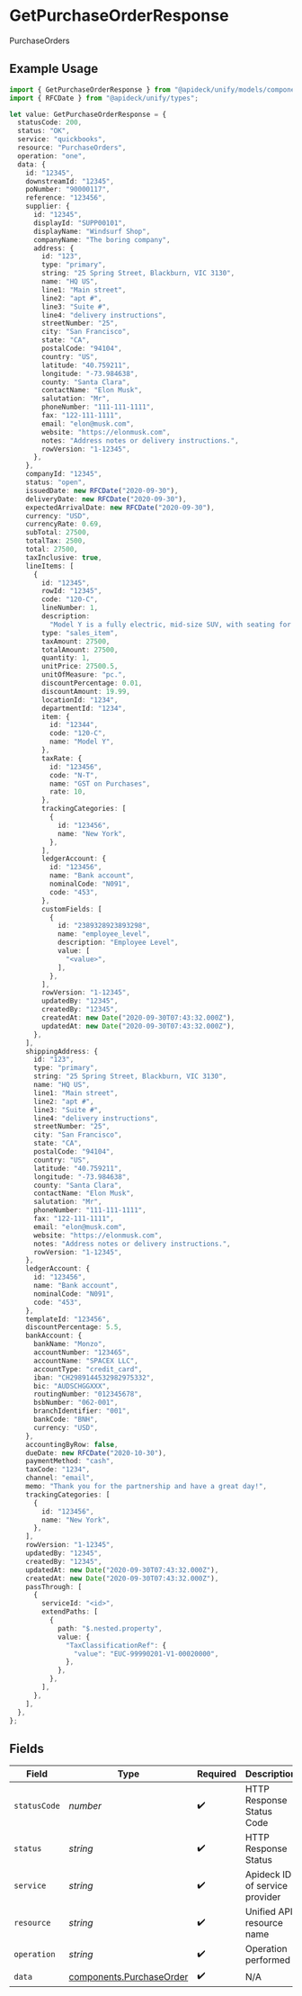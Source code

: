 # GetPurchaseOrderResponse

PurchaseOrders

## Example Usage

```typescript
import { GetPurchaseOrderResponse } from "@apideck/unify/models/components";
import { RFCDate } from "@apideck/unify/types";

let value: GetPurchaseOrderResponse = {
  statusCode: 200,
  status: "OK",
  service: "quickbooks",
  resource: "PurchaseOrders",
  operation: "one",
  data: {
    id: "12345",
    downstreamId: "12345",
    poNumber: "90000117",
    reference: "123456",
    supplier: {
      id: "12345",
      displayId: "SUPP00101",
      displayName: "Windsurf Shop",
      companyName: "The boring company",
      address: {
        id: "123",
        type: "primary",
        string: "25 Spring Street, Blackburn, VIC 3130",
        name: "HQ US",
        line1: "Main street",
        line2: "apt #",
        line3: "Suite #",
        line4: "delivery instructions",
        streetNumber: "25",
        city: "San Francisco",
        state: "CA",
        postalCode: "94104",
        country: "US",
        latitude: "40.759211",
        longitude: "-73.984638",
        county: "Santa Clara",
        contactName: "Elon Musk",
        salutation: "Mr",
        phoneNumber: "111-111-1111",
        fax: "122-111-1111",
        email: "elon@musk.com",
        website: "https://elonmusk.com",
        notes: "Address notes or delivery instructions.",
        rowVersion: "1-12345",
      },
    },
    companyId: "12345",
    status: "open",
    issuedDate: new RFCDate("2020-09-30"),
    deliveryDate: new RFCDate("2020-09-30"),
    expectedArrivalDate: new RFCDate("2020-09-30"),
    currency: "USD",
    currencyRate: 0.69,
    subTotal: 27500,
    totalTax: 2500,
    total: 27500,
    taxInclusive: true,
    lineItems: [
      {
        id: "12345",
        rowId: "12345",
        code: "120-C",
        lineNumber: 1,
        description:
          "Model Y is a fully electric, mid-size SUV, with seating for up to seven, dual motor AWD and unparalleled protection.",
        type: "sales_item",
        taxAmount: 27500,
        totalAmount: 27500,
        quantity: 1,
        unitPrice: 27500.5,
        unitOfMeasure: "pc.",
        discountPercentage: 0.01,
        discountAmount: 19.99,
        locationId: "1234",
        departmentId: "1234",
        item: {
          id: "12344",
          code: "120-C",
          name: "Model Y",
        },
        taxRate: {
          id: "123456",
          code: "N-T",
          name: "GST on Purchases",
          rate: 10,
        },
        trackingCategories: [
          {
            id: "123456",
            name: "New York",
          },
        ],
        ledgerAccount: {
          id: "123456",
          name: "Bank account",
          nominalCode: "N091",
          code: "453",
        },
        customFields: [
          {
            id: "2389328923893298",
            name: "employee_level",
            description: "Employee Level",
            value: [
              "<value>",
            ],
          },
        ],
        rowVersion: "1-12345",
        updatedBy: "12345",
        createdBy: "12345",
        createdAt: new Date("2020-09-30T07:43:32.000Z"),
        updatedAt: new Date("2020-09-30T07:43:32.000Z"),
      },
    ],
    shippingAddress: {
      id: "123",
      type: "primary",
      string: "25 Spring Street, Blackburn, VIC 3130",
      name: "HQ US",
      line1: "Main street",
      line2: "apt #",
      line3: "Suite #",
      line4: "delivery instructions",
      streetNumber: "25",
      city: "San Francisco",
      state: "CA",
      postalCode: "94104",
      country: "US",
      latitude: "40.759211",
      longitude: "-73.984638",
      county: "Santa Clara",
      contactName: "Elon Musk",
      salutation: "Mr",
      phoneNumber: "111-111-1111",
      fax: "122-111-1111",
      email: "elon@musk.com",
      website: "https://elonmusk.com",
      notes: "Address notes or delivery instructions.",
      rowVersion: "1-12345",
    },
    ledgerAccount: {
      id: "123456",
      name: "Bank account",
      nominalCode: "N091",
      code: "453",
    },
    templateId: "123456",
    discountPercentage: 5.5,
    bankAccount: {
      bankName: "Monzo",
      accountNumber: "123465",
      accountName: "SPACEX LLC",
      accountType: "credit_card",
      iban: "CH2989144532982975332",
      bic: "AUDSCHGGXXX",
      routingNumber: "012345678",
      bsbNumber: "062-001",
      branchIdentifier: "001",
      bankCode: "BNH",
      currency: "USD",
    },
    accountingByRow: false,
    dueDate: new RFCDate("2020-10-30"),
    paymentMethod: "cash",
    taxCode: "1234",
    channel: "email",
    memo: "Thank you for the partnership and have a great day!",
    trackingCategories: [
      {
        id: "123456",
        name: "New York",
      },
    ],
    rowVersion: "1-12345",
    updatedBy: "12345",
    createdBy: "12345",
    updatedAt: new Date("2020-09-30T07:43:32.000Z"),
    createdAt: new Date("2020-09-30T07:43:32.000Z"),
    passThrough: [
      {
        serviceId: "<id>",
        extendPaths: [
          {
            path: "$.nested.property",
            value: {
              "TaxClassificationRef": {
                "value": "EUC-99990201-V1-00020000",
              },
            },
          },
        ],
      },
    ],
  },
};
```

## Fields

| Field                                                                | Type                                                                 | Required                                                             | Description                                                          | Example                                                              |
| -------------------------------------------------------------------- | -------------------------------------------------------------------- | -------------------------------------------------------------------- | -------------------------------------------------------------------- | -------------------------------------------------------------------- |
| `statusCode`                                                         | *number*                                                             | :heavy_check_mark:                                                   | HTTP Response Status Code                                            | 200                                                                  |
| `status`                                                             | *string*                                                             | :heavy_check_mark:                                                   | HTTP Response Status                                                 | OK                                                                   |
| `service`                                                            | *string*                                                             | :heavy_check_mark:                                                   | Apideck ID of service provider                                       | quickbooks                                                           |
| `resource`                                                           | *string*                                                             | :heavy_check_mark:                                                   | Unified API resource name                                            | PurchaseOrders                                                       |
| `operation`                                                          | *string*                                                             | :heavy_check_mark:                                                   | Operation performed                                                  | one                                                                  |
| `data`                                                               | [components.PurchaseOrder](../../models/components/purchaseorder.md) | :heavy_check_mark:                                                   | N/A                                                                  |                                                                      |